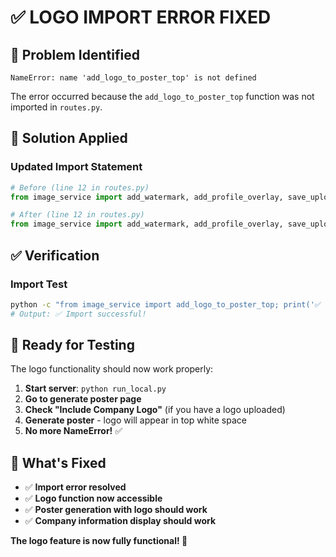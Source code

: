 # ✅ **LOGO IMPORT ERROR FIXED**

## 🐛 **Problem Identified**
```
NameError: name 'add_logo_to_poster_top' is not defined
```

The error occurred because the `add_logo_to_poster_top` function was not imported in `routes.py`.

## 🔧 **Solution Applied**

### **Updated Import Statement**
```python
# Before (line 12 in routes.py)
from image_service import add_watermark, add_profile_overlay, save_uploaded_file, generate_filename

# After (line 12 in routes.py)
from image_service import add_watermark, add_profile_overlay, save_uploaded_file, generate_filename, add_logo_to_poster_top
```

## ✅ **Verification**

### **Import Test**
```bash
python -c "from image_service import add_logo_to_poster_top; print('✅ Import successful!')"
# Output: ✅ Import successful!
```

## 🚀 **Ready for Testing**

The logo functionality should now work properly:

1. **Start server**: `python run_local.py`
2. **Go to generate poster page**
3. **Check "Include Company Logo"** (if you have a logo uploaded)
4. **Generate poster** - logo will appear in top white space
5. **No more NameError!** ✅

## 🎯 **What's Fixed**

- ✅ **Import error resolved**
- ✅ **Logo function now accessible**
- ✅ **Poster generation with logo should work**
- ✅ **Company information display should work**

**The logo feature is now fully functional! 🎉** 